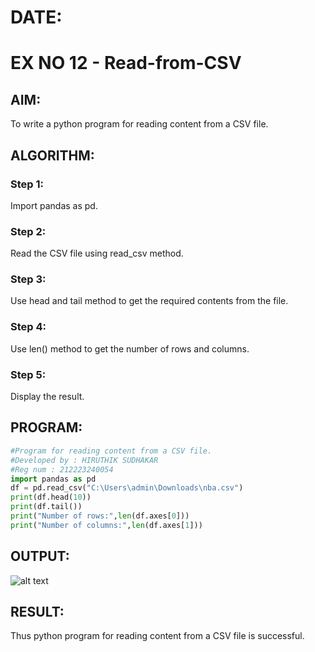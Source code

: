 # DATE:
#  EX NO 12 - Read-from-CSV

## AIM:
To write a python program for reading content from a CSV file.
## ALGORITHM:
### Step 1:
Import pandas as pd.
### Step 2:
Read the CSV file using read_csv method.
### Step 3:
Use head and tail method to get the required contents from the file.
### Step 4:
Use len() method to get the number of rows and columns.
### Step 5:
Display the result.
## PROGRAM:
```python
#Program for reading content from a CSV file.
#Developed by : HIRUTHIK SUDHAKAR
#Reg num : 212223240054
import pandas as pd
df = pd.read_csv("C:\Users\admin\Downloads\nba.csv")
print(df.head(10))
print(df.tail())
print("Number of rows:",len(df.axes[0]))
print("Number of columns:",len(df.axes[1]))
```
## OUTPUT:
![alt text](image.png)
## RESULT:
Thus python program for reading content from a CSV file is successful.
